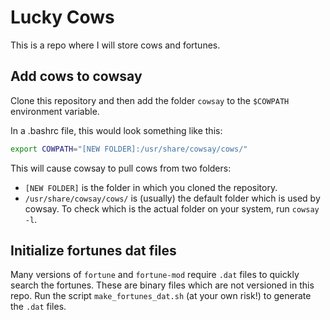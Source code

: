 # Lucky Cows

This is a repo where I will store cows and fortunes.

## Add cows to cowsay

Clone this repository and then add the folder `cowsay` to the `$COWPATH`
environment variable.

In a .bashrc file, this would look something like this:

```bash
export COWPATH="[NEW FOLDER]:/usr/share/cowsay/cows/"
```
This will cause cowsay to pull cows from two folders:

- `[NEW FOLDER]` is the folder in which you cloned the repository.
- `/usr/share/cowsay/cows/` is (usually) the default folder which is used by
  cowsay. To check which is the actual folder on your system, run `cowsay -l`.

## Initialize fortunes dat files

Many versions of `fortune` and `fortune-mod` require `.dat` files to quickly
search the fortunes. These are binary files which are not versioned in this
repo. Run the script `make_fortunes_dat.sh` (at your own risk!) to generate the
`.dat` files.
